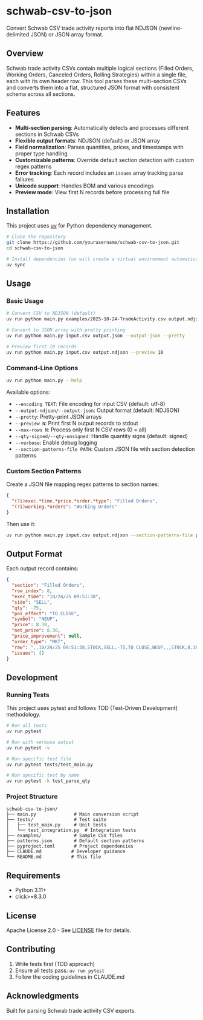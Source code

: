 # schwab-csv-to-json

Convert Schwab CSV trade activity reports into flat NDJSON (newline-delimited JSON) or JSON array format.

## Overview

Schwab trade activity CSVs contain multiple logical sections (Filled Orders, Working Orders, Canceled Orders, Rolling Strategies) within a single file, each with its own header row. This tool parses these multi-section CSVs and converts them into a flat, structured JSON format with consistent schema across all sections.

## Features

- **Multi-section parsing**: Automatically detects and processes different sections in Schwab CSVs
- **Flexible output formats**: NDJSON (default) or JSON array
- **Field normalization**: Parses quantities, prices, and timestamps with proper type handling
- **Customizable patterns**: Override default section detection with custom regex patterns
- **Error tracking**: Each record includes an `issues` array tracking parse failures
- **Unicode support**: Handles BOM and various encodings
- **Preview mode**: View first N records before processing full file

## Installation

This project uses [uv](https://github.com/astral-sh/uv) for Python dependency management.

```bash
# Clone the repository
git clone https://github.com/yourusername/schwab-csv-to-json.git
cd schwab-csv-to-json

# Install dependencies (uv will create a virtual environment automatically)
uv sync
```

## Usage

### Basic Usage

```bash
# Convert CSV to NDJSON (default)
uv run python main.py examples/2025-10-24-TradeActivity.csv output.ndjson

# Convert to JSON array with pretty printing
uv run python main.py input.csv output.json --output-json --pretty

# Preview first 10 records
uv run python main.py input.csv output.ndjson --preview 10
```

### Command-Line Options

```bash
uv run python main.py --help
```

Available options:
- `--encoding TEXT`: File encoding for input CSV (default: utf-8)
- `--output-ndjson/--output-json`: Output format (default: NDJSON)
- `--pretty`: Pretty-print JSON arrays
- `--preview N`: Print first N output records to stdout
- `--max-rows N`: Process only first N CSV rows (0 = all)
- `--qty-signed/--qty-unsigned`: Handle quantity signs (default: signed)
- `--verbose`: Enable debug logging
- `--section-patterns-file PATH`: Custom JSON file with section detection patterns

### Custom Section Patterns

Create a JSON file mapping regex patterns to section names:

```json
{
  "(?i)exec.*time.*price.*order.*type": "Filled Orders",
  "(?i)working.*orders": "Working Orders"
}
```

Then use it:

```bash
uv run python main.py input.csv output.ndjson --section-patterns-file patterns.json
```

## Output Format

Each output record contains:

```json
{
  "section": "Filled Orders",
  "row_index": 8,
  "exec_time": "10/24/25 09:51:38",
  "side": "SELL",
  "qty": -75,
  "pos_effect": "TO CLOSE",
  "symbol": "NEUP",
  "price": 8.30,
  "net_price": 8.30,
  "price_improvement": null,
  "order_type": "MKT",
  "raw": ",,10/24/25 09:51:38,STOCK,SELL,-75,TO CLOSE,NEUP,,,STOCK,8.30,8.30,-,MKT",
  "issues": []
}
```

## Development

### Running Tests

This project uses pytest and follows TDD (Test-Driven Development) methodology.

```bash
# Run all tests
uv run pytest

# Run with verbose output
uv run pytest -v

# Run specific test file
uv run pytest tests/test_main.py

# Run specific test by name
uv run pytest -k test_parse_qty
```

### Project Structure

```
schwab-csv-to-json/
├── main.py              # Main conversion script
├── tests/               # Test suite
│   ├── test_main.py     # Unit tests
│   └── test_integration.py  # Integration tests
├── examples/            # Sample CSV files
├── patterns.json        # Default section patterns
├── pyproject.toml       # Project dependencies
├── CLAUDE.md           # Developer guidance
└── README.md           # This file
```

## Requirements

- Python 3.11+
- click>=8.3.0

## License

Apache License 2.0 - See [LICENSE](LICENSE) file for details.

## Contributing

1. Write tests first (TDD approach)
2. Ensure all tests pass: `uv run pytest`
3. Follow the coding guidelines in CLAUDE.md

## Acknowledgments

Built for parsing Schwab trade activity CSV exports.
